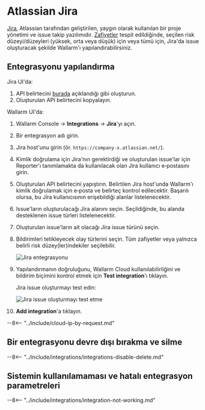 # Atlassian Jira

[Jira](https://www.atlassian.com/software/jira), Atlassian tarafından geliştirilen, yaygın olarak kullanılan bir proje yönetimi ve issue takip yazılımıdır. [Zafiyetler](../../../glossary-en.md#vulnerability) tespit edildiğinde, seçilen risk düzeyi/düzeyleri (yüksek, orta veya düşük) için veya tümü için, Jira'da issue oluşturacak şekilde Wallarm'ı yapılandırabilirsiniz.

## Entegrasyonu yapılandırma

Jira UI'da: 

1. API belirtecini [burada](https://support.atlassian.com/atlassian-account/docs/manage-api-tokens-for-your-atlassian-account/#Create-an-API-token) açıklandığı gibi oluşturun.
1. Oluşturulan API belirtecini kopyalayın.

Wallarm UI'da:

1. Wallarm Console → **Integrations** → **Jira**'yı açın.
1. Bir entegrasyon adı girin.
1. Jira host'unu girin (ör. `https://company-x.atlassian.net/`).
1. Kimlik doğrulama için Jira'nın gerektirdiği ve oluşturulan issue'lar için Reporter'ı tanımlamakta da kullanılacak olan Jira kullanıcı e‑postasını girin.
1. Oluşturulan API belirtecini yapıştırın. Belirtilen Jira host'unda Wallarm'ı kimlik doğrulamak için e‑posta ve belirteç kontrol edilecektir. Başarılı olursa, bu Jira kullanıcısının erişebildiği alanlar listelenecektir.
1. Issue'ların oluşturulacağı Jira alanını seçin. Seçildiğinde, bu alanda desteklenen issue türleri listelenecektir.
1. Oluşturulan issue'ların ait olacağı Jira issue türünü seçin.
1. Bildirimleri tetikleyecek olay türlerini seçin. Tüm zafiyetler veya yalnızca belirli risk düzey(ler)indekiler seçilebilir.

    ![Jira entegrasyonu](../../../images/user-guides/settings/integrations/add-jira-integration.png)

1. Yapılandırmanın doğruluğunu, Wallarm Cloud kullanılabilirliğini ve bildirim biçimini kontrol etmek için **Test integration**'ı tıklayın.

    Jira issue oluşturmayı test edin:

    ![Jira issue oluşturmayı test etme](../../../images/user-guides/settings/integrations/test-jira-issue-creation.png)

1. **Add integration**'a tıklayın.

--8<-- "../include/cloud-ip-by-request.md"

## Bir entegrasyonu devre dışı bırakma ve silme

--8<-- "../include/integrations/integrations-disable-delete.md"

## Sistemin kullanılamaması ve hatalı entegrasyon parametreleri

--8<-- "../include/integrations/integration-not-working.md"